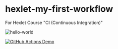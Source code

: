 # hexlet-my-first-workflow
For Hexlet Course "CI (Continuous Integration)"

![hello-world](https://github.com/montekrist0/hexlet-my-first-workflow/actions/workflows/hello-world.yml/badge.svg)

[![GitHub Actions Demo](https://github.com/montekrist0/hexlet-my-first-workflow/actions/workflows/github-actions-demo.yml/badge.svg)](https://github.com/montekrist0/hexlet-my-first-workflow/actions/workflows/github-actions-demo.yml)
